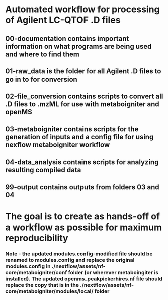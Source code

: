# Automated workflow for processing of Agilent LC-QTOF .D files

## 00-documentation contains important information on what programs are being used and where to find them

## 01-raw_data is the folder for all Agilent .D files to go in to for conversion

## 02-file_conversion contains scripts to convert all .D files to .mzML for use with metaboigniter and openMS

## 03-metaboigniter contains scripts for the generation of inputs and a config file for using nexflow metaboigniter workflow

## 04-data_analysis contains scripts for analyzing resulting compiled data

## 99-output contains outputs from folders 03 and 04

# The goal is to create as hands-off of a workflow as possible for maximum reproducibility

### Note - the updated modules.config-modified file should be renamed to modules.config and replace the original modules.config in ./nextflow/assets/nf-core/metaboigniter/conf folder (or wherever metaboingiter is installed). The updated openms_peakpickerhires.nf file should replace the copy that is in the ./nextflow/assets/nf-core/metaboigniter/modules/local/ folder
